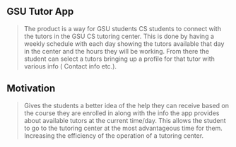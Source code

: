 GSU Tutor App
-------------
>The product is a way for GSU students CS students to connect with the tutors in the GSU CS tutoring center.  This is done by having a weekly schedule with each day showing the tutors available that day in the center and the hours they will be working. From there the student can select a tutors bringing up a profile for that tutor with various info ( Contact info etc.).

Motivation
----------
>Gives the students a better idea of the help they can receive based on the course they are enrolled in along with the info the app provides about available tutors at the current time/day.  This allows the student to go to the tutoring center at the most advantageous time for them. Increasing the efficiency of the operation of a tutoring center.
